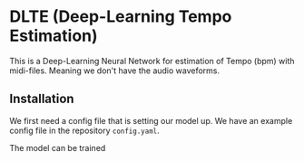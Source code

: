 # DLTE (Deep-Learning Tempo Estimation)
This is a Deep-Learning Neural Network for estimation of Tempo (bpm) with midi-files. Meaning we don't have the audio waveforms.

## Installation
We first need a config file that is setting our model up. We have an example config file in the repository `config.yaml`.

The model can be trained 